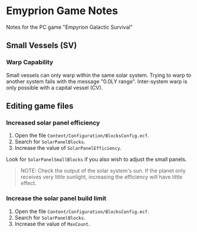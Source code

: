 # Emyprion Game Notes

Notes for the PC game "Empyrion Galactic Survival"

## Small Vessels (SV)

### Warp Capability

Small vessels can only warp within the same solar system. Trying to warp to another system fails with the message "0.0LY range". Inter-system warp is only possible with a capital vessel (CV).

## Editing game files

### Increased solar panel efficiency

1. Open the file `Content/Configuration/BlocksConfig.ecf`.
2. Search for `SolarPanelBlocks`.
3. Increase the value of `SolarPanelEfficiency`.

Look for `SolarPanelSmallBlocks` if you also wish to adjust the small panels.

> NOTE: Check the output of the solar system's sun. If the planet only receives very little sunlight, increasing the efficiency will have little effect.

### Increase the solar panel build limit

1. Open the file `Content/Configuration/BlocksConfig.ecf`.
2. Search for `SolarPanelBlocks`.
3. Increase the value of `MaxCount`.
